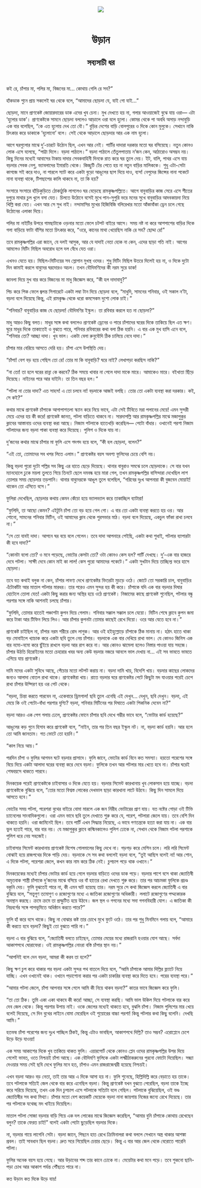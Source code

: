 <div align=center> <img src="../../metadata/images/rabibasariya/উড়ান-সব্যসাচী-ধর.jpg" align="center"></div><br><h1 align=center>উড়ান</h1>
<h2 align=center>সব্যসাচী ধর</h2><br>

কই রে, চাঁপার মা, পলির মা, বিজনের মা... কোথায় গেলি রে সব?”

হাঁকডাক শুনে প্রায় সকলেই ঘর থেকে বলে, “আমাদের ছোড়দা যে, যাই গো যাই...”

ছোড়দা, মানে প্রাণকেষ্ট জোয়ারদারের ডাক এদের খুব চেনা। মুখ দেখতে হয় না, গলার আওয়াজেই বুঝে যায় ওরা— এটা ‘হুলোর ডাক’। প্রাণকেষ্টকে সামনে ছোড়দা বললেও আড়ালে ওরা বলে হুলো। কোমর থেকে পা অবধি অসাড় নন্দাবুড়ি এক বার বলেছিল, “কে এত হুলোয় দেখ তো বৌ।” বুড়ির দেশের বাড়ি বোলপুরের ও দিকে কোন মুলুকে। সেখানে নাকি চিৎকার করে ডাকাকে ‘হুলোনো’ বলে। সেই থেকে আড়ালে ছোড়দার আর এক নাম হুলো।

আগে ঘরগুলোর মাঝে দু’-চারটে উঠোন ছিল, এখন আর নেই। পার্টির দাদারা দরকার মতো ঘর বসিয়েছে। নতুন কোনও লোক এসে বলেছে, “পাট্টা দিলে। বড়দা পাঠালে।” বড়দা পাঠালে তেঁতুলপাতায় ন’জন কেন, আঠারোও অসম্ভব নয়। কিছু দিনের মধ্যেই আবাসের টাকায় দাদার সেবকবাহিনী দিনকে রাত করে ঘর তুলে দেয়। ইট, বালি, পাথর এসে যায় বড়দার সেবক নেপু, ভ্যাবলাদের ইমারতি থেকে। কিচ্ছুটি টের পেতে হয় না নতুন বাড়ির মালিককে। শুধু এটা-সেটা কাগজে সই করে দাও, না পারলে স্যাট করে একটা বুড়ো আঙুলের ছাপ দিয়ে দাও, ব্যস! নেপুদের জিন্সের নানা পকেটে নানা ব্যবস্থা থাকে, টিপছাপের কালি থাকবে না, তা কি হয়?

সংসারে সংসারে হাঁড়িকুড়িতে ঠোকাঠুকি লাগলেও ঘর বেড়েছে রামকৃষ্ণপল্লিতে। আগে বাবুবাড়ির কাজ সেরে এসে শীতের দুপুরে মাথার চুল খুলে বসা যেত। চিলতে উঠোনে বসেই মুখে পান-সুপুরি ভরে মনের সুখে বাবুবাড়ির আদবকায়দা নিয়ে খিল্লি করা যেত। এখন আর সে সুখ নাই। নন্দামাসির মুখের হিজিবিজি বলিরেখার মতো আঁকাবাঁকা ড্রেন চলে গেছে উঠোনের এলাকা দিয়ে।



পলির মা নাইটির উপরে গামছাটাকে ওড়নার মতো ফেলে চটপট বাইরে আসে। সময় নষ্ট না করে আশপাশের বাড়ির দিকে গলা বাড়িয়ে ফাটা বাঁশির মতো চিৎকার করে, “ওরে, কানের মাথা খেয়েছিস নাকি রে সব? ছোদ্দা রে!”

তবে রামকৃষ্ণপল্লির এরা জানে, যে দলই আসুক, আর যে দাদাই নেতা হোক না কেন, এদের ছাড়া গতি নাই। আগের আমলেও মিটিং মিছিল অবরোধ হলে দল বেঁধে যেত ওরা।

এখনও যেতে হয়। মিছিল-মিটিংয়ের সব স্লোগান মুখস্থ ওদের। শুধু মিটিং মিছিল উতরে দিলেই হয় না, ও দিকে দুটো দিন কামাই করলে বাবুদের ঘরদোরও অচল। তখন বৌদিমণিদের কী নরম সুরে ডাক!

জানলা দিয়ে মুখ বার করে বিজনের মা মাধু জিজ্ঞেস করে, “কী হল দাদাবাবু?”

পিচ করে পিক ফেলে জ্বলন্ত সিগারেটে একটা লম্বা টান দিয়ে ছোড়দা বলে, “মাধুদি, সামনের শনিবার, ওই সকাল ন’টা, বড়দা বলে দিয়েছে কিন্তু, এই রামকৃষ্ণ থেকে ধরো কমসেকম দুশো লোক চাই।”

“শনিবার? বাবুবাড়ির কাজ যে ছোড়দা! বৌদিমণির ইস্কুল। তা রবিবার করলে হত না ছোড়দা?”

মাধু আরও কিছু বলত। মাধুর সঙ্গে কথা বললেও প্রাণকেষ্ট ড্রেনের ও পারে চাঁপাদের ঘরের দিকে তাকিয়ে ছিল এত ক্ষণ। ঘুরে মাধুর দিকে তাকাতেই ও বুঝতে পারে, শনিবার রবিবারের কথা বলা ঠিক হয়নি। এ বার এক মুখ হাসি এনে বলে, “শনিবার তো? আচ্ছা দাদা। খুব ভাল। একটা বেলা রুনুবৌদি ঠিক চালিয়ে নেবে দাদা।”

চাঁপার মার বেরিয়ে আসতে দেরি হয়। চাঁপা এসে উপস্থিতি দেয়।

“চাঁপা! বেশ বড় হয়ে গেছিস তো রে! তোর মা কি বাবুবাড়ি? ঘরে নাই? লেখাপড়া করছিস নাকি?”

“না তো! তা হলে ঘরের রান্না কে করবে? ঠিক সময়ে খাবার না পেলে দাদা মাকে মারে। আমাকেও মারে। বইখাতা ছিঁড়ে দিয়েছে। নাইনের পরে আর যাইনি। তা তিন বছর হল।”

“পটলা না তোর দাদা? এত সাহস! এ তো চলবে না! বড়দাকে আজই বলছি। তোর তো একটা ব্যবস্থা করা দরকার। কই, সে কই?”

কথার মাঝে প্রাণকেষ্ট চাঁপাকে আগাপাশতলা স্ক্যান করে নিয়ে ভাবে, এটা সেই টিবিতে মরা পলানের মেয়ে! এমন সুন্দরী মেয়ে এদের হয় কী করে! প্রাণকেষ্ট জানত, পটলা বাড়িতে থাকবে না। সারদাপল্লি আর রামকৃষ্ণপল্লির মাঝে মজাপুকুর ক্লাবের আস্তানায় ওদের ব্যবস্থা করা আছে। নিজাম পটলাকে হাতেখড়ি করেছিল— পেটো বাঁধার। ওখানেই পরশা নিজাম পটলাদের জন্য বড়দা পাকা ব্যবস্থা করে দিয়েছে। পুলিশ ও দিকে যায় না।

দু’জনের কথার মাঝে চাঁপার মা ফুলি এসে গদগদ হয়ে বলে, “কী হল ছোড়দা, বলেন?”

“এই তো, তোমাদের সব খপর লিতে এলাম।” প্রাণকেষ্টর বয়স অবশ্য ফুলিদের চেয়ে বেশি নয়।

কিন্তু বড়দা পুরো দুটো পল্লির সব কিছু এর হাতে ছেড়ে দিয়েছে। থানার বাবুরাও সমঝে চলে ছোড়দাকে। সে বার যখন ম্যানহোলে ঢুকে ময়লা তুলতে গিয়ে তিনটে ছেলে দমবন্ধ হয়ে মারা গেল, তখন রামকৃষ্ণপল্লির বাসিন্দারা দেখেছিল লাশ তোলার সময় ছোড়দার তড়পানি। থানার বাবুদেরকে আঙুল তুলে বলেছিল, “গরিবের দুঃখ আপনারা কী বুজবেন মোয়াই! থাকেন তো এসিতে বসে।”

ফুলিরা দেখেছিল, ছোড়দার কথায় কেমন কেঁচো হয়ে ভ্যালভ্যাল করে তাকাচ্ছিল ব্যাটারা!

“ফুলিদি, তা আছো কেমন? এইটুনি চাঁপা তো বড় হয়ে গেল গো। এ বার তো একটা ব্যবস্থা করতে হয় ওর। আর শোনো, সামনের শনিবার মিটিন, ওই আমাদের ক্লাব থেকে পুরসভার মাঠ। বড়দা বলে দিয়েছে, একচুল ফাঁকা রাখা চলবে না।”

“সে তো যাবই দাদা। আপনে ঘর বয়ে বলে গেলেন। তবে দাদা আপনারে পেইছি, একটা কথা শুধাই, পটলার ব্যাপারটা কী হবে দাদা?”

“কোনটা বলো তো? ও মনে পড়েছে, ভোটের কেসটা তো? ওটা কোনও কেস হল? পার্টি দেখছে। দু’-এক বার হাজরে দেবে পটলা। সাক্ষী দেবে কোন মাই কা লাল! কেস পুরো আমাদের পকেটে।” একটা সুখটান দিয়ে তাচ্ছিল্য ভরে হাসে ছোড়দা।

তবে যত কথাই বলুক না কেন, চাঁপার লাবণ্য দেখে প্রাণকেষ্টর ভিতরটা মুচড়ে ওঠে। জোটে তো সরকারি চাল, বাবুবাড়ির এঁটোকাঁটা আর মাতাল পটলার মারধর। তার পরেও এমন সুন্দর হয় কী করে। চাঁপাকে যদি এক বার বড়দার দিঘার হোটেলে তোলা যেত! একটা কিছু করার জন্য অস্থির হয়ে ওঠে প্রাণকেষ্ট। নিজামের কাছে প্রাণকেষ্ট শুনেছিল, পটলার বন্ধু পরশার সঙ্গে নাকি আশনাই চলছে চাঁপার।

“ফুলিদি, তোমার হাতেই পঞ্চাশটা কুপন দিয়ে গেলাম। শনিবার সক্কাল সক্কাল চলে যেয়ো। মিটিন শেষে ক্লাবে কুপন জমা করে টাকা আর টিফিন লিয়ে লিও। আর চাঁপার কুপনটা তোমার কাছেই রেখে দিয়ো। ওরে আর যেতে হবে না।”

প্রাণকেষ্ট চাইছিল না, চাঁপার নরম শরীরে রোদ লাগুক। আর ওই হইহুল্লোড়ে চাঁপাকে ঠিক মানায় না। হঠাৎ হাতে থাকা বড় মোবাইলে খ্যাচাক করে একটা ছবি তুলে নেয় চাঁপার। বড়দাকে এক বার দেখিয়ে রাখা ভাল। যে কোনও জিনিস এক বার নমো-নমো করে ছুঁইয়ে রাখলে বড়দা আর রাগ করে না। আর কোনও ঝামেলা হলেও নিস্তার পাওয়া যায় সহজে। চাঁপার উঠতি হিরোইনের মতো চেহারার খবর অন্য কেউ বড়দার নজরে আনলে ভাল দেখায় না... এই সব ভাবতে ভাবতে এগিয়ে যায় প্রাণকেষ্ট।



দামি মদের একটা সুবিধে আছে, পেঁচোর মতো লটপট করায় না। বড়দা দামি খায়, বিদেশি খায়। বড়দার কাছের লোকদের জন্যও আলাদা বোতল রাখা থাকে। প্রাণকেষ্টরা খায়। রাতে বড়দার ঘরে প্রাণকেষ্টর পেটে কিছুটা মদ যাওয়ার পরেই চেপে রাখা চাঁপার উদ্গিরণ হয় ওর পেট থেকে।

“বড়দা, চিন্তা করতে পারবেন না, একেবারে ড্রিমগাল! ছবি তুলে এনেছি এই দেখুন... দেখুন, ছবি দেখুন। বড়দা, এই মেয়ে কি ওই পেটো-বাঁধা পরশার যুগ্যি? বড়দা, শনিবার মিটিনের পর দিঘাতে একটা পিকনিক দেবেন না?”

বড়দা আরও এক পেগ গলায় ঢেলে, প্রাণকেষ্টর ফোনে চাঁপার ছবি দেখে গম্ভীর ভাবে বলে, “ভোটার কার্ড হয়েছে?”

আঙুলের কড় গুনে হিসাব করে প্রাণকেষ্ট বলে, “নাইন, তার পর তিন বছর ইস্কুল নট। না, বড়দা কার্ড হয়নি। আর হলে তো আমি জানতাম। গত ভোটে তো হয়নি।”

“কাল নিয়ে আয়।”

পরদিন চাঁপা ও ফুলির আগমন ঘটে বড়দার প্রাসাদে। ফুলি জানে, ভোটের কার্ড বিনে কত সমস্যা। হয়তো পরেশের সঙ্গে বিয়ে দিয়ে একটা আলাদা ঘরের ব্যবস্থা করে দেবে বড়দা। ফুলিকে তখন আর পটলার মার খেতে হবে না। চাঁপার ঘরেই শেষবয়সে থাকতে পারবে।



দিনকয়েক পরেই প্রাণকেষ্টকে চাইবাসার ও দিকে যেতে হয়। বড়দার সিমেন্ট কারখানায় খুব লোকসান হয়ে যাচ্ছে। বড়দা প্রাণকেষ্টকে বুঝিয়ে বলে, “তোর মতো বিশ্বস্ত লোকের দেখভাল ছাড়া কারখানা লাটে উঠবে। কিছু দিন সামলে দিয়ে আসতে হবে।”

ভোটের সময় পটলা, পরেশরা বুথের বাইরে বোমা মারলে এক জন নিরীহ ভোটারের প্রাণ যায়। যত নষ্টের গোড়া ওই টিভি চ্যানেলের সাংবাদিকগুলো। ওরা এমন ভাবে ছবি তুলে দেখাতে শুরু করে যে, পরেশ, পটলারা জেলে যায়। তবে বেশি দিন থাকতে হয়নি। ওরা জামিনেই ছিল। তবে পার্টি এখন সিদ্ধান্ত নিয়েছে, এ ভাবে গণতন্ত্রকে হত্যা করা যায় না। এক বার ভুল হতেই পারে, বার বার নয়। যে মজাপুকুর ক্লাবে কস্মিনকালেও পুলিশ ঢোকে না, সেখান থেকে নিজাম পটলা পরশাকে পুলিশ ধরে নেয় সহজেই।

চাইবাসার সিমেন্ট কারখানায় প্রাণকেষ্ট বিশেষ গোলমালের কিছু দেখে না। গড়গড় করে মেশিন চলে। লরি লরি সিমেন্ট বোঝাই হয়ে রাজপথের দিকে পাড়ি দেয়। বড়দাকে সে সব কথা বললেই বড়দা বলে, “তুই আছিস বলেই না! আর শোন, এ দিকে পটলা, পরেশরা জেলে, কখন কার নাম করে ঠিক নেই। চুপচাপ পড়ে থাক ওখানে।”



দিনকয়েকের মধ্যেই চাঁপার ভোটার কার্ড হয়ে গেলে বড়দার বাড়িতে ওদের ডাক পড়ে। বড়দার পাশে বসে থাকা জ্যোতিষী অমৃতবাক শাস্ত্রী চাঁপাকে দু’জনের মাঝে বসিয়ে ওর বাঁ হাতের রেখা দেখতে শুরু করে। তার পর আচমকা ফুলিকে প্রচণ্ড বকুনি দেয়। ফুলি বুঝতেই পারে না, কী এমন ঘাট হয়েছে তার। নরম সুরে সে কথা জিজ্ঞেস করলে জ্যোতিষী এ বার বুঝিয়ে বলে, “সত্ত্বগুণ তমোগুণ ও রজোগুণের মধ্যে এ জাতিকা রজোগুণের অধিকারী। ললাটে রজোগুণের পদ্মকোরক অবস্থান করছে। ক্রমে ক্রমে তা প্রস্ফুটিত হয়ে উঠবে। জল স্থল ও গগনের মধ্যে সদা গগনবিহারী যোগ। এ জাতিকা কী নিম্নবর্গের সঙ্গে পাপভূমিতে অধিষ্ঠান করতে পারে?”

ফুলি হাঁ করে বসে থাকে। কিছু না বোঝার কষ্ট তার চোখে মুখে ফুটে ওঠে। তার পর শুধু মিনমিনে গলায় বলে, “আমারে কী করতে হবে বড়দা? কিছুই তো বুঝতে পারি না।”

বড়দা এ বার বুঝিয়ে বলে, “জ্যোতিষী বলতে চাইছেন, তোমার মেয়ের মধ্যে রাজরানি হওয়ার যোগ আছে। সর্বদা আকাশপথে ঘোরাফেরা। ওই রামকৃষ্ণপল্লির নোংরা বস্তি চাঁপার স্থান নয়।”

“আপনিই বলে দেন বড়দা, আমরা কী করব তা হলে?”

কিছু ক্ষণ চুপ করে থাকার পর বড়দা একটা সুন্দর পথ বাতলে দিয়ে বলে, “আমি চাঁপাকে আমার দিল্লির ফ্ল্যাটে নিয়ে যাচ্ছি। এখন ওখানেই থাক। ওখানে পড়াশোনা করার পর একটা চাকরির ব্যবস্থা করে দিতে হবে। পরের ব্যবস্থা পরে।”

“আমার পটলা জেলে, চাঁপা আপনার সঙ্গে গেলে আমি কী নিয়ে থাকব বড়দা?” কাতর ভাবে জিজ্ঞেস করে ফুলি।

“তা তো ঠিক। তুমি একা একা থাকবে কী করে! আচ্ছা, সে ব্যবস্থা করছি। আমি ভাল উকিল দিয়ে পটলাকে বার করে দেব জেল থেকে। কিন্তু পরশার উপায় নাই। ওকে জেলের মধ্যেই থাকতে হবে, বুঝলি চাঁপা। নিজাম পুলিশের মার খেয়ে বলেই দিয়েছে, সে দিন বুথের লাইনে বোমা মেরেছিল ওই শুয়োরের বাচ্চা পরশা! কিন্তু পটলার কথা কিছু বলেনি। দেখছি আমি।”

হতভম্ব চাঁপা পরেশের জন্য দুঃখ পাচ্ছিল ঠিকই, কিন্তু এটাও ভাবছিল, আকাশপথে দিল্লি? তাও সম্ভব? এরোপ্লেনে চেপে উড়ে উড়ে যাওয়া!



এক সময় আকাশের দিকে খুব তাকিয়ে থাকত ফুলি। এয়ারপোর্ট থেকে কোনও প্লেন ওদের রামকৃষ্ণপল্লির উপর দিয়ে গেলেই ভাবত, ওতে নিশ্চয়ই চাঁপা আছে। এক বৌদিমণি ফুলিকে একটা লক্ষ্মীঠাকরুনের পুরনো ফোটো দিয়েছিল। সন্ধ্যা দেওয়ার সময় সেই ছবি দেখে ফুলির মনে হত, চাঁপাও এমন রাজরাজেশ্বরী হয়েছে নিশ্চয়ই।

এখন বড়দা আরও বড় নেতা, তাই তার আর এ দিকে আসা হয় না। ফুলি শুনেছে, হিল্লিদিল্লি করে বেড়াতে হয় তাকে। তবে পটলাকে সত্যিই জেল থেকে বার করে এনেছিল বড়দা। কিন্তু প্রাণকেষ্ট যখন বুঝতে পেরেছিল, বড়দা তাকে ইচ্ছে করে সরিয়ে দিয়েছে, তখন এক দিন চুপচাপ এসে পটলাকে সত্যিটা বলে গেছিল। পটলাকে বুঝিয়েছিল, ওই ভণ্ড জ্যোতিষীর সব কথা মিথ্যা। চাঁপার মতো বেশ কয়েকটি মেয়েকে বড়দা নানা জায়গায় নিজের জন্যে রেখে দিয়েছে। তার পর পটলাকে যথেচ্ছ মদ খাইয়ে দিয়েছিল।

মাতাল পটলা সোজা বড়দার বাড়ি গিয়ে এক দল লোকের মাঝে জিজ্ঞেস করেছিল, “আমার বুনি চাঁপাকে কোথায় রেখেছেন বলুন? তাকে ফেরত চাই!” বলেই একটা পেটো ছুড়েছিল বড়দার দিকে।

না, বড়দার গায়ে লাগেনি সেটা। বড়দা জানে, পিছনে হাত রেখে ক্রিমিনালরা কথা বললে সেখানে অস্ত্র থাকার আশঙ্কা প্রবল। তাই সাবধান ছিল বড়দা। দ্রুত সরে গিয়েছিল চেয়ার ছেড়ে। কিন্তু এ বার আর জেল থেকে বেরোতে পারেনি পটলা।

ফুলির অনেক বয়স হয়ে গেছে। আর উড়ানের শব্দ তার কানে ঢোকে না। মেয়েটার কথা মনে পড়ে। তবে শুকনো ছানি-পড়া চোখ আর আকাশ পর্যন্ত পৌঁছতে পারে না।

কত উড়ান কত দিকে উড়ে যায়!


